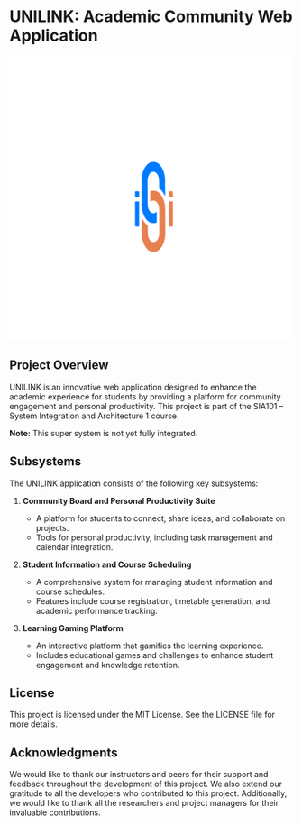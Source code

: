 # UNILINK: Academic Community Web Application

![UNILINK Logo](unilink_logo.png)

## Project Overview

UNILINK is an innovative web application designed to enhance the academic experience for students by providing a platform for community engagement and personal productivity. This project is part of the SIA101 – System Integration and Architecture 1 course.

**Note:** This super system is not yet fully integrated.

## Subsystems

The UNILINK application consists of the following key subsystems:

1. **Community Board and Personal Productivity Suite**

   - A platform for students to connect, share ideas, and collaborate on projects.
   - Tools for personal productivity, including task management and calendar integration.

2. **Student Information and Course Scheduling**

   - A comprehensive system for managing student information and course schedules.
   - Features include course registration, timetable generation, and academic performance tracking.

3. **Learning Gaming Platform**
   - An interactive platform that gamifies the learning experience.
   - Includes educational games and challenges to enhance student engagement and knowledge retention.

## License

This project is licensed under the MIT License. See the LICENSE file for more details.

## Acknowledgments

We would like to thank our instructors and peers for their support and feedback throughout the development of this project.
We also extend our gratitude to all the developers who contributed to this project.
Additionally, we would like to thank all the researchers and project managers for their invaluable contributions.
